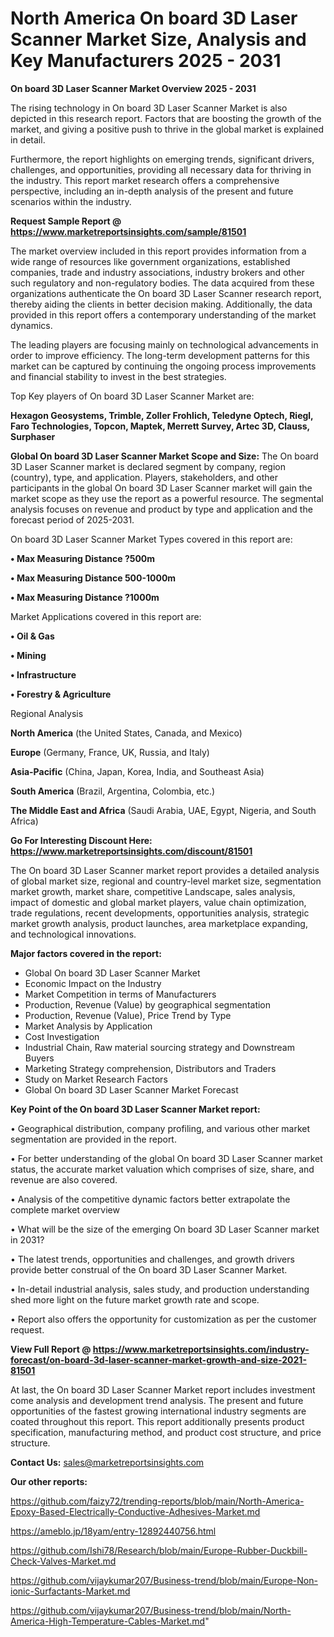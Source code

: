 # North America On board 3D Laser Scanner Market Size, Analysis and Key Manufacturers 2025 - 2031

<Strong> On board 3D Laser Scanner Market Overview 2025 - 2031</strong>

The rising technology in On board 3D Laser Scanner Market is also depicted in this research report. Factors that are boosting the growth of the market, and giving a positive push to thrive in the global market is explained in detail.

Furthermore, the report highlights on emerging trends, significant drivers, challenges, and opportunities, providing all necessary data for thriving in the industry. This report market research offers a comprehensive perspective, including an in-depth analysis of the present and future scenarios within the industry.

<strong>Request Sample Report @ <a href=https://www.marketreportsinsights.com/sample/81501>https://www.marketreportsinsights.com/sample/81501</a></strong>

The market overview included in this report provides information from a wide range of resources like government organizations, established companies, trade and industry associations, industry brokers and other such regulatory and non-regulatory bodies. The data acquired from these organizations authenticate the On board 3D Laser Scanner research report, thereby aiding the clients in better decision making. Additionally, the data provided in this report offers a contemporary understanding of the market dynamics.

The leading players are focusing mainly on technological advancements in order to improve efficiency. The long-term development patterns for this market can be captured by continuing the ongoing process improvements and financial stability to invest in the best strategies.

Top Key players of On board 3D Laser Scanner Market are:

<strong>Hexagon Geosystems, Trimble, Zoller Frohlich, Teledyne Optech, Riegl, Faro Technologies, Topcon, Maptek, Merrett Survey, Artec 3D, Clauss, Surphaser</strong>

<strong><b>Global On board 3D Laser Scanner Market Scope and Size:</b></strong>
The On board 3D Laser Scanner market is declared segment by company, region (country), type, and application. Players, stakeholders, and other participants in the global On board 3D Laser Scanner market will gain the market scope as they use the report as a powerful resource. The segmental analysis focuses on revenue and product by type and application and the forecast period of 2025-2031.

On board 3D Laser Scanner Market Types covered in this report are:

<strong>• Max Measuring Distance ?500m

• Max Measuring Distance 500-1000m

• Max Measuring Distance ?1000m</strong>

Market Applications covered in this report are:

<strong>• Oil & Gas

• Mining

• Infrastructure

• Forestry & Agriculture</strong> 

Regional Analysis

<strong>North America</strong> (the United States, Canada, and Mexico)

<strong>Europe</strong> (Germany, France, UK, Russia, and Italy)

<strong>Asia-Pacific</strong> (China, Japan, Korea, India, and Southeast Asia)

<strong>South America</strong> (Brazil, Argentina, Colombia, etc.)

<strong>The Middle East and Africa</strong> (Saudi Arabia, UAE, Egypt, Nigeria, and South Africa)

<strong>Go For Interesting Discount Here: <a href=https://www.marketreportsinsights.com/discount/81501>https://www.marketreportsinsights.com/discount/81501</a></strong>

The On board 3D Laser Scanner market report provides a detailed analysis of global market size, regional and country-level market size, segmentation market growth, market share, competitive Landscape, sales analysis, impact of domestic and global market players, value chain optimization, trade regulations, recent developments, opportunities analysis, strategic market growth analysis, product launches, area marketplace expanding, and technological innovations.

<strong><b>Major factors covered in the report:</b></strong>
<ul>
  <li>Global On board 3D Laser Scanner Market </li>
  <li>Economic Impact on the Industry</li>
  <li>Market Competition in terms of Manufacturers</li>
  <li>Production, Revenue (Value) by geographical segmentation</li>
  <li>Production, Revenue (Value), Price Trend by Type</li>
  <li>Market Analysis by Application</li>
  <li>Cost Investigation</li>
  <li>Industrial Chain, Raw material sourcing strategy and Downstream Buyers</li>
  <li>Marketing Strategy comprehension, Distributors and Traders</li>
  <li>Study on Market Research Factors</li>
  <li>Global On board 3D Laser Scanner Market Forecast</li>
</ul>

<strong><b>Key Point of the On board 3D Laser Scanner Market report:</b></strong>

• Geographical distribution, company profiling, and various other market segmentation are provided in the report.

• For better understanding of the global On board 3D Laser Scanner market status, the accurate market valuation which comprises of size, share, and revenue are also covered.

• Analysis of the competitive dynamic factors better extrapolate the complete market overview

• What will be the size of the emerging On board 3D Laser Scanner market in 2031?

• The latest trends, opportunities and challenges, and growth drivers provide better construal of the On board 3D Laser Scanner Market.

• In-detail industrial analysis, sales study, and production understanding shed more light on the future market growth rate and scope.

• Report also offers the opportunity for customization as per the customer request.

<strong><b>View Full Report @ <a href=https://www.marketreportsinsights.com/industry-forecast/on-board-3d-laser-scanner-market-growth-and-size-2021-81501>https://www.marketreportsinsights.com/industry-forecast/on-board-3d-laser-scanner-market-growth-and-size-2021-81501</a></b></strong>


At last, the On board 3D Laser Scanner Market report includes investment come analysis and development trend analysis. The present and future opportunities of the fastest growing international industry segments are coated throughout this report. This report additionally presents product specification, manufacturing method, and product cost structure, and price structure.

<strong>Contact Us:</strong>
sales@marketreportsinsights.com

<strong>Our other reports:</strong>

<a href=https://github.com/faizy72/trending-reports/blob/main/North-America-Epoxy-Based-Electrically-Conductive-Adhesives-Market.md>https://github.com/faizy72/trending-reports/blob/main/North-America-Epoxy-Based-Electrically-Conductive-Adhesives-Market.md</a>

<a href=https://ameblo.jp/18yam/entry-12892440756.html>https://ameblo.jp/18yam/entry-12892440756.html</a>

<a href=https://github.com/Ishi78/Research/blob/main/Europe-Rubber-Duckbill-Check-Valves-Market.md>https://github.com/Ishi78/Research/blob/main/Europe-Rubber-Duckbill-Check-Valves-Market.md</a>

<a href=https://github.com/vijaykumar207/Business-trend/blob/main/Europe-Non-ionic-Surfactants-Market.md>https://github.com/vijaykumar207/Business-trend/blob/main/Europe-Non-ionic-Surfactants-Market.md</a>

<a href=https://github.com/vijaykumar207/Business-trend/blob/main/North-America-High-Temperature-Cables-Market.md>https://github.com/vijaykumar207/Business-trend/blob/main/North-America-High-Temperature-Cables-Market.md</a>"
